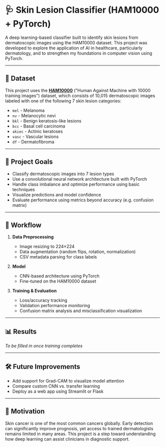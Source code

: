 # 🩺 Skin Lesion Classifier (HAM10000 + PyTorch)

A deep learning-based classifier built to identify skin lesions from dermatoscopic images using the HAM10000 dataset. This project was developed to explore the application of AI in healthcare, particularly dermatology, and to strengthen my foundations in computer vision using PyTorch.

---

## 📁 Dataset

This project uses the **[HAM10000](https://www.kaggle.com/datasets/kmader/skin-cancer-mnist-ham10000)** ("Human Against Machine with 10000 training images") dataset, which consists of 10,015 dermatoscopic images labeled with one of the following 7 skin lesion categories:

- `mel` - Melanoma  
- `nv` - Melanocytic nevi  
- `bkl` - Benign keratosis-like lesions  
- `bcc` - Basal cell carcinoma  
- `akiec` - Actinic keratoses  
- `vasc` - Vascular lesions  
- `df` - Dermatofibroma

---

## 🧠 Project Goals

- Classify dermatoscopic images into 7 lesion types
- Use a convolutional neural network architecture built with PyTorch
- Handle class imbalance and optimize performance using basic techniques
- Visualize predictions and model confidence
- Evaluate performance using metrics beyond accuracy (e.g. confusion matrix)

---

## 🚀 Workflow

1. **Data Preprocessing**  
   - Image resizing to 224×224  
   - Data augmentation (random flips, rotation, normalization)  
   - CSV metadata parsing for class labels

2. **Model**  
   - CNN-based architecture using PyTorch  
   - Fine-tuned on the HAM10000 dataset

3. **Training & Evaluation**  
   - Loss/accuracy tracking  
   - Validation performance monitoring  
   - Confusion matrix analysis and misclassification visualization

---

## 📊 Results

*To be filled in once training completes*

---

## 🛠 Future Improvements

- Add support for Grad-CAM to visualize model attention  
- Compare custom CNN vs. transfer learning  
- Deploy as a web app using Streamlit or Flask  

---

## 📌 Motivation

Skin cancer is one of the most common cancers globally. Early detection can significantly improve prognosis, yet access to trained dermatologists remains limited in many areas. This project is a step toward understanding how deep learning can assist clinicians in diagnostic support.
